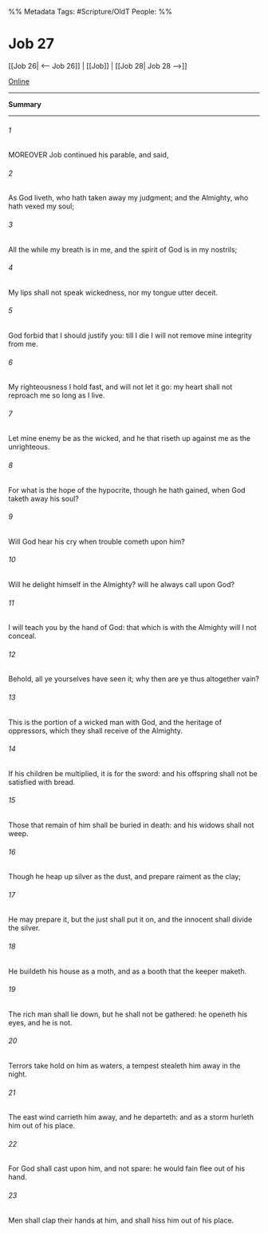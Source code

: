 

%% Metadata
Tags: #Scripture/OldT
People: 
%%
# Job 27
[[Job 26| <-- Job 26]] | [[Job]] | [[Job 28| Job 28 -->]]

[Online](https://churchofjesuschrist.org/study/scriptures/ot/job/27?lang=eng)

---
__Summary__



---

###### 1
MOREOVER Job continued his parable, and said,
###### 2
As God liveth, who hath taken away my judgment; and the Almighty, who hath vexed my soul;
###### 3
All the while my breath is in me, and the spirit of God is in my nostrils;
###### 4
My lips shall not speak wickedness, nor my tongue utter deceit.
###### 5
God forbid that I should justify you: till I die I will not remove mine integrity from me.
###### 6
My righteousness I hold fast, and will not let it go: my heart shall not reproach me so long as I live.
###### 7
Let mine enemy be as the wicked, and he that riseth up against me as the unrighteous.
###### 8
For what is the hope of the hypocrite, though he hath gained, when God taketh away his soul?
###### 9
Will God hear his cry when trouble cometh upon him?
###### 10
Will he delight himself in the Almighty?  will he always call upon God?
###### 11
I will teach you by the hand of God: that which is with the Almighty will I not conceal.
###### 12
Behold, all ye yourselves have seen it; why then are ye thus altogether vain?
###### 13
This is the portion of a wicked man with God, and the heritage of oppressors, which they shall receive of the Almighty.
###### 14
If his children be multiplied, it is for the sword: and his offspring shall not be satisfied with bread.
###### 15
Those that remain of him shall be buried in death: and his widows shall not weep.
###### 16
Though he heap up silver as the dust, and prepare raiment as the clay;
###### 17
He may prepare it, but the just shall put it on, and the innocent shall divide the silver.
###### 18
He buildeth his house as a moth, and as a booth that the keeper maketh.
###### 19
The rich man shall lie down, but he shall not be gathered: he openeth his eyes, and he is not.
###### 20
Terrors take hold on him as waters, a tempest stealeth him away in the night.
###### 21
The east wind carrieth him away, and he departeth: and as a storm hurleth him out of his place.
###### 22
For God shall cast upon him, and not spare: he would fain flee out of his hand.
###### 23
Men shall clap their hands at him, and shall hiss him out of his place.



